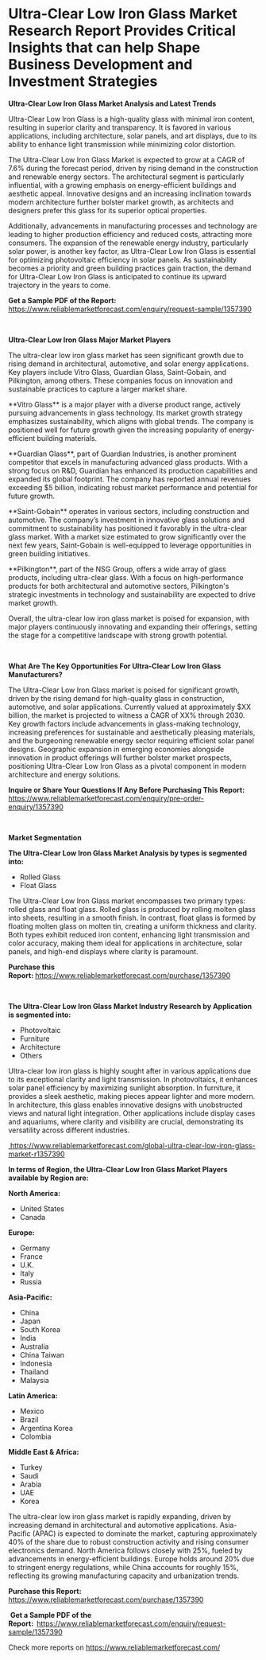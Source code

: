 <p><h1>Ultra-Clear Low Iron Glass Market Research Report Provides Critical Insights that can help Shape Business Development and Investment Strategies</h1></p><p><strong>Ultra-Clear Low Iron Glass Market Analysis and Latest Trends</strong></p>
<p><p>Ultra-Clear Low Iron Glass is a high-quality glass with minimal iron content, resulting in superior clarity and transparency. It is favored in various applications, including architecture, solar panels, and art displays, due to its ability to enhance light transmission while minimizing color distortion.</p><p>The Ultra-Clear Low Iron Glass Market is expected to grow at a CAGR of 7.6% during the forecast period, driven by rising demand in the construction and renewable energy sectors. The architectural segment is particularly influential, with a growing emphasis on energy-efficient buildings and aesthetic appeal. Innovative designs and an increasing inclination towards modern architecture further bolster market growth, as architects and designers prefer this glass for its superior optical properties.</p><p>Additionally, advancements in manufacturing processes and technology are leading to higher production efficiency and reduced costs, attracting more consumers. The expansion of the renewable energy industry, particularly solar power, is another key factor, as Ultra-Clear Low Iron Glass is essential for optimizing photovoltaic efficiency in solar panels. As sustainability becomes a priority and green building practices gain traction, the demand for Ultra-Clear Low Iron Glass is anticipated to continue its upward trajectory in the years to come.</p></p>
<p><strong>Get a Sample PDF of the Report:&nbsp;</strong> <a href="https://www.reliablemarketforecast.com/enquiry/request-sample/1357390?utm_campaign=2145&utm_medium=2&utm_source=Github&utm_content=ia&utm_term=01022025&utm_id=ultra-clear-low-iron-glass">https://www.reliablemarketforecast.com/enquiry/request-sample/1357390</a></p>
<p>&nbsp;</p>
<p><strong>Ultra-Clear Low Iron Glass Major Market Players</strong></p>
<p><p>The ultra-clear low iron glass market has seen significant growth due to rising demand in architectural, automotive, and solar energy applications. Key players include Vitro Glass, Guardian Glass, Saint-Gobain, and Pilkington, among others. These companies focus on innovation and sustainable practices to capture a larger market share.</p><p>**Vitro Glass** is a major player with a diverse product range, actively pursuing advancements in glass technology. Its market growth strategy emphasizes sustainability, which aligns with global trends. The company is positioned well for future growth given the increasing popularity of energy-efficient building materials.</p><p>**Guardian Glass**, part of Guardian Industries, is another prominent competitor that excels in manufacturing advanced glass products. With a strong focus on R&D, Guardian has enhanced its production capabilities and expanded its global footprint. The company has reported annual revenues exceeding $5 billion, indicating robust market performance and potential for future growth.</p><p>**Saint-Gobain** operates in various sectors, including construction and automotive. The company’s investment in innovative glass solutions and commitment to sustainability has positioned it favorably in the ultra-clear glass market. With a market size estimated to grow significantly over the next few years, Saint-Gobain is well-equipped to leverage opportunities in green building initiatives.</p><p>**Pilkington**, part of the NSG Group, offers a wide array of glass products, including ultra-clear glass. With a focus on high-performance products for both architectural and automotive sectors, Pilkington's strategic investments in technology and sustainability are expected to drive market growth.</p><p>Overall, the ultra-clear low iron glass market is poised for expansion, with major players continuously innovating and expanding their offerings, setting the stage for a competitive landscape with strong growth potential.</p></p>
<p>&nbsp;</p>
<p><strong>What Are The Key Opportunities For Ultra-Clear Low Iron Glass Manufacturers?</strong></p>
<p><p>The Ultra-Clear Low Iron Glass market is poised for significant growth, driven by the rising demand for high-quality glass in construction, automotive, and solar applications. Currently valued at approximately $XX billion, the market is projected to witness a CAGR of XX% through 2030. Key growth factors include advancements in glass-making technology, increasing preferences for sustainable and aesthetically pleasing materials, and the burgeoning renewable energy sector requiring efficient solar panel designs. Geographic expansion in emerging economies alongside innovation in product offerings will further bolster market prospects, positioning Ultra-Clear Low Iron Glass as a pivotal component in modern architecture and energy solutions.</p></p>
<p><strong>Inquire or Share Your Questions If Any Before Purchasing This Report:</strong> <a href="https://www.reliablemarketforecast.com/enquiry/pre-order-enquiry/1357390?utm_campaign=2145&utm_medium=2&utm_source=Github&utm_content=ia&utm_term=01022025&utm_id=ultra-clear-low-iron-glass">https://www.reliablemarketforecast.com/enquiry/pre-order-enquiry/1357390</a></p>
<p>&nbsp;</p>
<p><strong>Market Segmentation</strong></p>
<p><strong>The Ultra-Clear Low Iron Glass Market Analysis by types is segmented into:</strong></p>
<p><ul><li>Rolled Glass</li><li>Float Glass</li></ul></p>
<p><p>The Ultra-Clear Low Iron Glass market encompasses two primary types: rolled glass and float glass. Rolled glass is produced by rolling molten glass into sheets, resulting in a smooth finish. In contrast, float glass is formed by floating molten glass on molten tin, creating a uniform thickness and clarity. Both types exhibit reduced iron content, enhancing light transmission and color accuracy, making them ideal for applications in architecture, solar panels, and high-end displays where clarity is paramount.</p></p>
<p><strong>Purchase this Report:&nbsp;</strong><a href="https://www.reliablemarketforecast.com/purchase/1357390?utm_campaign=2145&utm_medium=2&utm_source=Github&utm_content=ia&utm_term=01022025&utm_id=ultra-clear-low-iron-glass">https://www.reliablemarketforecast.com/purchase/1357390</a></p>
<p>&nbsp;</p>
<p><strong>The Ultra-Clear Low Iron Glass Market Industry Research by Application is segmented into:</strong></p>
<p><ul><li>Photovoltaic</li><li>Furniture</li><li>Architecture</li><li>Others</li></ul></p>
<p><p>Ultra-clear low iron glass is highly sought after in various applications due to its exceptional clarity and light transmission. In photovoltaics, it enhances solar panel efficiency by maximizing sunlight absorption. In furniture, it provides a sleek aesthetic, making pieces appear lighter and more modern. In architecture, this glass enables innovative designs with unobstructed views and natural light integration. Other applications include display cases and aquariums, where clarity and visibility are crucial, demonstrating its versatility across different industries.</p></p>
<p><a href="https://www.reliablemarketforecast.com/global-ultra-clear-low-iron-glass-market-r1357390?utm_campaign=2145&utm_medium=2&utm_source=Github&utm_content=ia&utm_term=01022025&utm_id=ultra-clear-low-iron-glass">&nbsp;https://www.reliablemarketforecast.com/global-ultra-clear-low-iron-glass-market-r1357390</a></p>
<p><strong>In terms of Region, the Ultra-Clear Low Iron Glass Market Players available by Region are:</strong></p>
<p>
    <p> <strong> North America: </strong>
        <ul>
            <li>United States</li>
            <li>Canada</li>
        </ul>
        </p> 
    <p> <strong> Europe: </strong>
        <ul>
            <li>Germany</li>
            <li>France</li>
            <li>U.K.</li>
            <li>Italy</li>
            <li>Russia</li>
        </ul>
        </p> 
    <p> <strong> Asia-Pacific: </strong>
        <ul>
            <li>China</li>
            <li>Japan</li>
            <li>South Korea</li>
            <li>India</li>
            <li>Australia</li>
            <li>China Taiwan</li>
            <li>Indonesia</li>
            <li>Thailand</li>
            <li>Malaysia</li>
        </ul>
        </p> 
    <p> <strong> Latin America: </strong>
        <ul>
            <li>Mexico</li>
            <li>Brazil</li>
            <li>Argentina Korea</li>
            <li>Colombia</li>
        </ul>
        </p> 
    <p> <strong> Middle East & Africa: </strong>
        <ul>
            <li>Turkey</li>
            <li>Saudi</li>
            <li>Arabia</li>
            <li>UAE</li>
            <li>Korea</li>
        </ul>
    </p>
    </p>
<p><p>The ultra-clear low iron glass market is rapidly expanding, driven by increasing demand in architectural and automotive applications. Asia-Pacific (APAC) is expected to dominate the market, capturing approximately 40% of the share due to robust construction activity and rising consumer electronics demand. North America follows closely with 25%, fueled by advancements in energy-efficient buildings. Europe holds around 20% due to stringent energy regulations, while China accounts for roughly 15%, reflecting its growing manufacturing capacity and urbanization trends.</p></p>
<p><strong>Purchase this Report: </strong><a href="https://www.reliablemarketforecast.com/purchase/1357390?utm_campaign=2145&utm_medium=2&utm_source=Github&utm_content=ia&utm_term=01022025&utm_id=ultra-clear-low-iron-glass">https://www.reliablemarketforecast.com/purchase/1357390</a></p>
<p>&nbsp;<strong>Get a Sample PDF of the Report:&nbsp;&nbsp;</strong><a href="https://www.reliablemarketforecast.com/enquiry/request-sample/1357390?utm_campaign=2145&utm_medium=2&utm_source=Github&utm_content=ia&utm_term=01022025&utm_id=ultra-clear-low-iron-glass">https://www.reliablemarketforecast.com/enquiry/request-sample/1357390</a></p>
<p><strong></strong></p>
<p>Check more reports on <a href="https://www.reliablemarketforecast.com/?utm_campaign=2145&utm_medium=2&utm_source=Github&utm_content=ia&utm_term=01022025&utm_id=ultra-clear-low-iron-glass">https://www.reliablemarketforecast.com/</a></p>